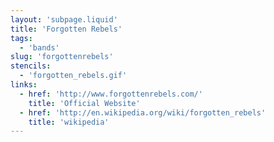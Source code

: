 ```yaml
---
layout: 'subpage.liquid'
title: 'Forgotten Rebels'
tags:
  - 'bands'
slug: 'forgottenrebels'
stencils:
  - 'forgotten_rebels.gif'
links:
  - href: 'http://www.forgottenrebels.com/'
    title: 'Official Website'
  - href: 'http://en.wikipedia.org/wiki/forgotten_rebels'
    title: 'wikipedia'
---
```

